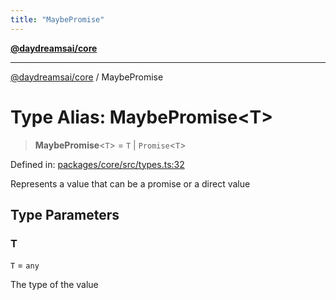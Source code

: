 ```yaml
---
title: "MaybePromise"
---
```


[**@daydreamsai/core**](./api-reference.md)

***

[@daydreamsai/core](./api-reference.md) / MaybePromise

# Type Alias: MaybePromise\<T\>

> **MaybePromise**\<`T`\> = `T` \| `Promise`\<`T`\>

Defined in: [packages/core/src/types.ts:32](https://github.com/dojoengine/daydreams/blob/612e9304717c546d301f9cac8c204de734cac957/packages/core/src/types.ts#L32)

Represents a value that can be a promise or a direct value

## Type Parameters

### T

`T` = `any`

The type of the value
